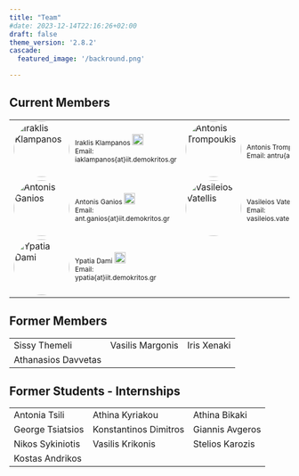 ```yaml
---
title: "Team"
#date: 2023-12-14T22:16:26+02:00
draft: false
theme_version: '2.8.2'
cascade:
  featured_image: '/backround.png'

---
```


## Current Members

<table>
  <tr>
    <td>
      <div style="display: flex; align-items: center;">
        <img src="/iraklis.png" alt="Iraklis Klampanos" style="width:100px; height:100px; margin-right: 10px; border-radius: 50%;">
        <div style="font-size: 12px;">
          Iraklis Klampanos
          <a href="https://www.linkedin.com/in/iaklampanos/">
            <img src="/linkedin.png" alt="LinkedIn" style="width:20px; height:20px;">
          </a><br>
          Email: iaklampanos{at}iit.demokritos.gr
        </div>
      </div>
    </td>
    <td>
      <div style="display: flex; align-items: center;">
        <img src="/default.png" alt="Antonis Trompoukis" style="width:100px; height:100px; margin-right: 10px; border-radius: 50%;">
        <div style="font-size: 12px;">
          Antonis Trompoukis
          <a href="https://www.linkedin.com/in/antonis-troumpoukis-a8755864/">
            <img src="/linkedin.png" alt="LinkedIn" style="width:20px; height:20px;">
          </a><br>
          Email: antru{at}iit.demokritos.gr
        </div>
      </div>
    </td>
    <td>
      <div style="display: flex; align-items: center;">
        <img src="/default.png" alt="Christos Perentis" style="width:100px; height:100px; margin-right: 10px; border-radius: 50%;">
        <div style="font-size: 12px;">
          Christos Perentis
          <a href="https://www.linkedin.com/in/perentis/">
            <img src="/linkedin.png" alt="LinkedIn" style="width:20px; height:20px;">
          </a><br>
          Email: cperentis{at}iit.demokritos.gr
        </div>
      </div>
    </td>
  </tr>
  <tr>
    <td>
      <div style="display: flex; align-items: center;">
        <img src="/default.png" alt="Antonis Ganios" style="width:100px; height:100px; margin-right: 10px; border-radius: 50%;">
        <div style="font-size: 12px;">
          Antonis Ganios
          <a href="https://www.linkedin.com/in/antonis-gkanios-1462821aa/">
            <img src="/linkedin.png" alt="LinkedIn" style="width:20px; height:20px;">
          </a><br>
          Email: ant.ganios{at}iit.demokritos.gr
        </div>
      </div>
    </td>
    <td>
      <div style="display: flex; align-items: center;">
        <img src="/vasilis.png" alt="Vasileios Vatellis" style="width:100px; height:100px; margin-right: 10px; border-radius: 50%;">
        <div style="font-size: 12px;">
          Vasileios Vatellis
          <a href="https://www.linkedin.com/in/vasileios-vatellis/">
            <img src="/linkedin.png" alt="LinkedIn" style="width:20px; height:20px;">
          </a><br>
          Email: vasileios.vatellis{at}iit.demokritos.gr
        </div>
      </div>
    </td>
    <td>
      <div style="display: flex; align-items: center;">
        <img src="/aivalis.png" alt="Theodoros Aivalis" style="width:100px; height:100px; margin-right: 10px; border-radius: 50%;">
        <div style="font-size: 12px;">
          Theodoros Aivalis
          <a href="https://www.linkedin.com/in/thodoris-aivalis-559581223/">
            <img src="/linkedin.png" alt="LinkedIn" style="width:20px; height:20px;">
          </a><br>
          Email: teoaivalis{at}iit.demokritos.gr
        </div>
      </div>
    </td>
  </tr>
  <tr>
    <td>
      <div style="display: flex; align-items: center;">
        <img src="/default.png" alt="Ypatia Dami" style="width:100px; height:100px; margin-right: 10px; border-radius: 50%;">
        <div style="font-size: 12px;">
          Ypatia Dami
          <a href="https://www.linkedin.com/in/ypatia-dami-5265a4183/">
            <img src="/linkedin.png" alt="LinkedIn" style="width:20px; height:20px;">
          </a><br>
          Email: ypatia{at}iit.demokritos.gr
        </div>
      </div>
    </td>
  </tr>
</table>






## Former Members

<table>
  <tr>
    <td>Sissy Themeli</td>
    <td>Vasilis Margonis</td>
    <td>Iris Xenaki</td>
  </tr>
  <tr>
    <td>Athanasios Davvetas</td>
  </tr>
</table>

## Former Students - Internships

<table>
  <tr>
    <td>Antonia Tsili</td>
    <td>Athina Kyriakou</td>
    <td>Athina Bikaki</td>
  </tr>
  <tr>
    <td>George Tsiatsios</td>
    <td>Konstantinos Dimitros</td>
    <td>Giannis Avgeros</td>
  </tr>
  <tr>
    <td>Nikos Sykiniotis</td>
    <td>Vasilis Krikonis</td>
    <td>Stelios Karozis</td>
  </tr>
  <tr>
    <td>Kostas Andrikos</td>
  </tr>
</table>